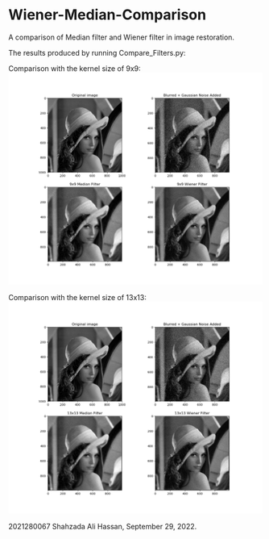 # Wiener-Median-Comparison

A comparison of Median filter and Wiener filter in image restoration.

The results produced by running Compare_Filters.py:

Comparison with the kernel size of 9x9:
![picture](compare_9x9.png)

Comparison with the kernel size of 13x13:
![picture](compare_13x13.png)

2021280067 Shahzada Ali Hassan, September 29, 2022.
